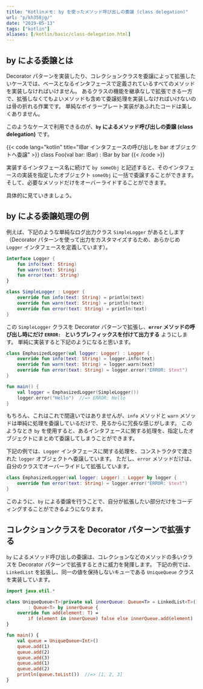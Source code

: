 ```yaml
---
title: "Kotlinメモ: by を使ったメソッド呼び出しの委譲 (class delegation)"
url: "p/kh358jg/"
date: "2019-05-13"
tags: ["kotlin"]
aliases: [/kotlin/basic/class-delegation.html]
---
```


by による委譲とは
----

Decorator パターンを実装したり、コレクションクラスを委譲によって拡張したいケースでは、ベースとなるインタフェースで定義されているすべてのメソッドを実装しなければいけません。
あるクラスの機能を継承なしで拡張できる一方で、拡張しなくてもよいメソッドも含めて委譲処理を実装しなければいけないのは骨の折れる作業です。
単純なボイラープレート実装があふれたコードは美しくありません。

このようなケースで利用できるのが、**`by` によるメソッド呼び出しの委譲 (class delegation)** です。

{{< code lang="kotlin" title="IBar インタフェースの呼び出しを bar オブジェクトへ委譲" >}}
class Foo(val bar: IBar) : IBar by bar
{{< /code >}}

実装するインタフェース名に続けて `by someObj` と記述すると、そのインタフェースの実装を指定したオブジェクト `someObj` に一括で委譲することができます。
そして、必要なメソッドだけをオーバーライドすることができます。

具体的に見ていきましょう。


by による委譲処理の例
----

例えば、下記のような単純なログ出力クラス `SimpleLogger` があるとします（Decorator パターンを使って出力をカスタマイズするため、あらかじめ `Logger` インタフェースを定義しています）。

```kotlin
interface Logger {
    fun info(text: String)
    fun warn(text: String)
    fun error(text: String)
}

class SimpleLogger : Logger {
    override fun info(text: String) = println(text)
    override fun warn(text: String) = println(text)
    override fun error(text: String) = println(text)
}
```

この `SimpleLogger` クラスを Decorator パターンで拡張し、**`error` メソッドの呼び出し時にだけ `ERROR: ` というプレフィックスを付けて出力する** ようにします。
単純に実装すると下記のようになると思います。

```kotlin
class EmphasizedLogger(val logger: Logger) : Logger {
    override fun info(text: String) = logger.info(text)
    override fun warn(text: String) = logger.warn(text)
    override fun error(text: String) = logger.error("ERROR: $text")
}

fun main() {
    val logger = EmphasizedLogger(SimpleLogger())
    logger.error("Hello")  //=> ERROR: Hello
}
```

もちろん、これはこれで間違いではありませんが、`info` メソッドと `warn` メソッドは単純に処理を委譲しているだけで、見るからに冗長な感じがします。
このようなとき `by` を使用すると、あるインタフェースに関する処理を、指定したオブジェクトにまとめて委譲してしまうことができます。

下記の例では、`Logger` インタフェースに関する処理を、コンストラクタで渡された `logger` オブジェクトへ委譲しています。
ただし、`error` メソッドだけは、自分のクラスでオーバーライドして拡張しています。

```kotlin
class EmphasizedLogger(val logger: Logger) : Logger by logger {
    override fun error(text: String) = logger.error("ERROR: $text")
}
```

このように、`by` による委譲を行うことで、自分が拡張したい部分だけをコーディングすることができるようになります。


コレクションクラスを Decorator パターンで拡張する
----

`by` によるメソッド呼び出しの委譲は、コレクションなどのメソッドの多いクラスを Decorator パターンで拡張するときに威力を発揮します。
下記の例では、`LinkedList` を拡張し、同一の値を保持しないキューである `UniqueQueue` クラスを実装しています。

```kotlin
import java.util.*

class UniqueQueue<T>(private val innerQueue: Queue<T> = LinkedList<T>())
        : Queue<T> by innerQueue {
    override fun add(element: T) =
        if (element in innerQueue) false else innerQueue.add(element)
}

fun main() {
    val queue = UniqueQueue<Int>()
    queue.add(1)
    queue.add(2)
    queue.add(3)
    queue.add(1)
    queue.add(2)
    println(queue.toList())  //=> [1, 2, 3]
}
```
